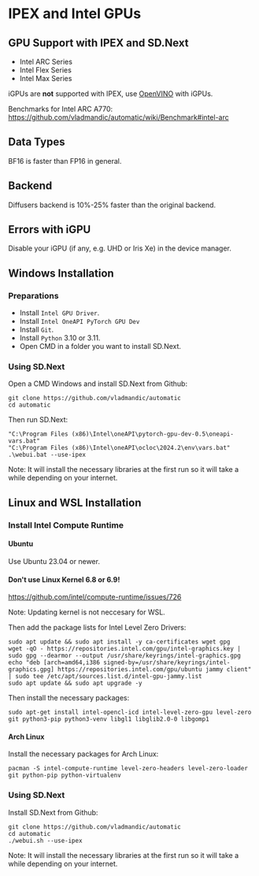# IPEX and Intel GPUs

## GPU Support with IPEX and SD.Next

- Intel ARC Series  
- Intel Flex Series  
- Intel Max Series  

iGPUs are **not** supported with IPEX, use [OpenVINO](https://github.com/vladmandic/automatic/wiki/OpenVINO) with iGPUs.  

Benchmarks for Intel ARC A770: <https://github.com/vladmandic/automatic/wiki/Benchmark#intel-arc>


## Data Types

BF16 is faster than FP16 in general.

## Backend

Diffusers backend is 10%-25% faster than the original backend.

## Errors with iGPU

Disable your iGPU (if any, e.g. UHD or Iris Xe) in the device manager.


## Windows Installation

### Preparations

- Install `Intel GPU Driver`.
- Install `Intel OneAPI PyTorch GPU Dev`
- Install `Git`.
- Install `Python` 3.10 or 3.11.
- Open CMD in a folder you want to install SD.Next.


### Using SD.Next

Open a CMD Windows and install SD.Next from Github:

```shell
git clone https://github.com/vladmandic/automatic
cd automatic
```

Then run SD.Next:
```
"C:\Program Files (x86)\Intel\oneAPI\pytorch-gpu-dev-0.5\oneapi-vars.bat"
"C:\Program Files (x86)\Intel\oneAPI\ocloc\2024.2\env\vars.bat" 
.\webui.bat --use-ipex
```

Note: It will install the necessary libraries at the first run so it will take a while depending on your internet.

## Linux and WSL Installation

### Install Intel Compute Runtime

#### Ubuntu

Use Ubuntu 23.04 or newer.

#### Don't use Linux Kernel 6.8 or 6.9! 

<https://github.com/intel/compute-runtime/issues/726>  

Note: Updating kernel is not neccesary for WSL.


Then add the package lists for Intel Level Zero Drivers:

```shell
sudo apt update && sudo apt install -y ca-certificates wget gpg
wget -qO - https://repositories.intel.com/gpu/intel-graphics.key | sudo gpg --dearmor --output /usr/share/keyrings/intel-graphics.gpg
echo "deb [arch=amd64,i386 signed-by=/usr/share/keyrings/intel-graphics.gpg] https://repositories.intel.com/gpu/ubuntu jammy client" | sudo tee /etc/apt/sources.list.d/intel-gpu-jammy.list
sudo apt update && sudo apt upgrade -y
```


Then install the necessary packages:

```shell
sudo apt-get install intel-opencl-icd intel-level-zero-gpu level-zero git python3-pip python3-venv libgl1 libglib2.0-0 libgomp1
```

#### Arch Linux

Install the necessary packages for Arch Linux:

```shell
pacman -S intel-compute-runtime level-zero-headers level-zero-loader git python-pip python-virtualenv
```

### Using SD.Next

Install SD.Next from Github:

```shell
git clone https://github.com/vladmandic/automatic
cd automatic
./webui.sh --use-ipex
```

Note: It will install the necessary libraries at the first run so it will take a while depending on your internet.
